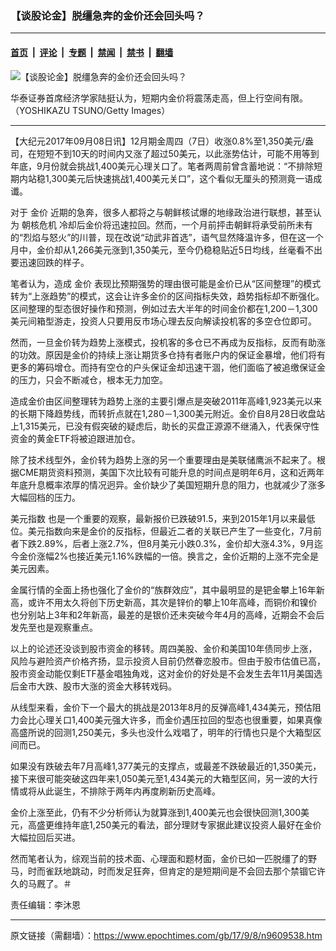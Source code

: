 ### 【谈股论金】脱缰急奔的金价还会回头吗？

---

#### [首页](../../../..?n9609538) &nbsp;|&nbsp; [评论](../../../../../epoch-comment?n9609538) &nbsp;|&nbsp; [专题](../../../../../epoch-special?n9609538) &nbsp;|&nbsp; [禁闻](../../../../../epoch-news?n9609538) &nbsp;|&nbsp; [禁书](../../../../../books?n9609538) &nbsp;|&nbsp; [翻墙](https://github.com/gfw-breaker/nogfw/blob/master/README.md?n9609538)


<div><img alt="【谈股论金】脱缰急奔的金价还会回头吗？" class="attachment-djy_600_400 size-djy_600_400 wp-post-image" src="https://i.epochtimes.com/assets/uploads/2016/05/1605162320041538-600x400.jpg"/>
<div class="caption">
 <p>
  华泰证券首席经济学家陆挺认为，短期内金价将震荡走高，但上行空间有限。（YOSHIKAZU TSUNO/Getty Images）
 </p>
</div></div><hr/><div class="post_content" id="artbody" itemprop="articleBody">
 <!-- article content begin -->
 <p>
  【大纪元2017年09月08日讯】12月期金周四（7日）收涨0.8%至1,350美元/盎司，在短短不到10天的时间内又涨了超过50美元，以此涨势估计，可能不用等到年底，9月份就会挑战1,400美元心理关口了。笔者两周前曾含蓄地说：“不排除短期内站稳1,300美元后快速挑战1,400美元关口”，这个看似无厘头的预测竟一语成谶。
 </p>
 <p>
  对于
  <ok href="https://www.epochtimes.com/gb/tag/%E9%87%91%E4%BB%B7.html">
   金价
  </ok>
  近期的急奔，很多人都将之与朝鲜核试爆的地缘政治进行联想，甚至认为
  <ok href="https://www.epochtimes.com/gb/tag/%E6%9C%9D%E6%A0%B8%E5%8D%B1%E6%9C%BA.html">
   朝核危机
  </ok>
  冷却后金价将迅速拉回。然而，一个月前抨击朝鲜将承受前所未有的“烈焰与怒火”的川普，现在改说“动武非首选”，语气显然降温许多，但在这一个月中，金价却从1,266美元涨到1,350美元，至今仍稳稳贴近5日均线，丝毫看不出要迅速回跌的样子。
 </p>
 <p>
  笔者认为，造成
  <ok href="https://www.epochtimes.com/gb/tag/%E9%87%91%E4%BB%B7.html">
   金价
  </ok>
  表现比预期强势的理由很可能是金价已从“区间整理”的模式转为“上涨趋势”的模式，这会让许多金价的区间指标失效，趋势指标却不断强化。区间整理的型态很好操作和预测，例如过去大半年的时间金价都在1,200－1,300美元间箱型游走，投资人只要用反市场心理去反向解读投机客的多空仓位即可。
 </p>
 <p>
  然而，一旦金价转为趋势上涨模式，投机客的多仓已不再成为反指标，反而有助涨的功效。原因是金价的持续上涨让期货多仓持有者账户内的保证金暴增，他们将有更多的筹码增仓。而持有空仓的户头保证金却迅速干涸，他们面临了被追缴保证金的压力，只会不断减仓，根本无力加空。
 </p>
 <p>
  造成金价由区间整理转为趋势上涨的主要引爆点是突破2011年高峰1,923美元以来的长期下降趋势线，而转折点就在1,280－1,300美元附近。金价自8月28日收盘站上1,315美元，已没有假突破的疑虑后，助长的买盘正源源不继涌入，代表保守性资金的黄金ETF将被迫跟进加仓。
 </p>
 <p>
  除了技术线型外，金价转为趋势上涨的另一个重要理由是美联储鹰派不起来了。根据CME期货资料预测，美国下次比较有可能升息的时间点是明年6月，这和近两年年底升息概率浓厚的情况迥异。金价缺少了美国短期升息的阻力，也就减少了涨多大幅回档的压力。
 </p>
 <p>
  <ok href="https://www.epochtimes.com/gb/tag/%E7%BE%8E%E5%85%83%E6%8C%87%E6%95%B0.html">
   美元指数
  </ok>
  也是一个重要的观察，最新报价已跌破91.5，来到2015年1月以来最低位。美元指数向来是金价的反指标，但最近二者的关联已产生了一些变化，7月前者下跌2.89%，后者上涨2.7%，但8月美元小跌0.3%，金价却大涨4.3%，9月迄今金价涨幅2%也接近美元1.16%跌幅的一倍。换言之，金价近期的上涨不完全是美元因素。
 </p>
 <p>
  金属行情的全面上扬也强化了金价的“族群效应”，其中最明显的是钯金攀上16年新高，或许不用太久将创下历史新高，其次是锌价的攀上10年高峰，而铜价和镍价也分别站上3年和2年新高，最差的是银价还未突破今年4月的高峰，近期会不会后发先至也是观察重点。
 </p>
 <p>
  以上的论述还没谈到股市资金的移转。周四美股、金价和美国10年债同步上涨，风险与避险资产价格齐扬，显示投资人目前仍然眷恋股市。但由于股市估值已高，股市资金动能仅剩ETF基金唱独角戏，这对金价的好处是不会发生去年11月美国选后金市大跌、股市大涨的资金大移转戏码。
 </p>
 <p>
  从线型来看，金价下一个最大的挑战是2013年8月的反弹高峰1,434美元，预估阻力会比心理关口1,400美元强大许多，而金价遇压拉回的型态也很重要，如果真像高盛所说的回测1,250美元，多头也没什么戏唱了，明年的行情也只是个大箱型区间而已。
 </p>
 <p>
  如果没有跌破去年7月高峰1,377美元的支撑点，或最差不跌破最近的1,350美元，接下来很可能突破这四年来1,050美元至1,434美元的大箱型区间，另一波的大行情或将从此诞生，不排除于两年内再度刷新历史高峰。
 </p>
 <p>
  金价上涨至此，仍有不少分析师认为就算涨到1,400美元也会很快回测1,300美元，高盛更维持年底1,250美元的看法，部分理财专家据此建议投资人最好在金价大幅拉回后买进。
 </p>
 <p>
  然而笔者认为，综观当前的技术面、心理面和题材面，金价已如一匹脱缰了的野马，时而雀跃地跳动，时而发足狂奔，但肯定的是短期间是不会回去那个禁锢它许久的马厩了。＃
 </p>
 <p>
  责任编辑：李沐恩
 </p>
 <!-- article content end -->
 <div id="below_article_ad">
 </div>
</div>


---

原文链接（需翻墙）：https://www.epochtimes.com/gb/17/9/8/n9609538.htm
